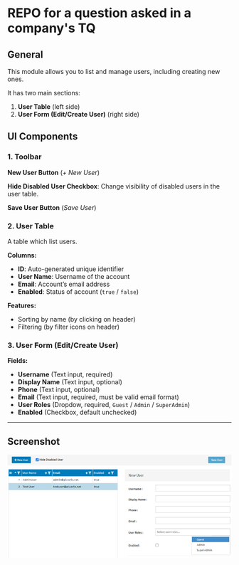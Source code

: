 # REPO for a question asked in a company's TQ

## General

This module allows you to list and manage users, including creating new ones.

It has two main sections:

1. **User Table** (left side)
2. **User Form (Edit/Create User)** (right side) 

## UI Components

### 1. Toolbar

**New User Button** (_+ New User_)

**Hide Disabled User Checkbox**: Change visibility of disabled users in the user table.

**Save User Button** (_Save User_)

### 2. User Table

A table which list users.

**Columns:**

- **ID**:  Auto-generated unique identifier
- **User Name**: Username of the account
- **Email**: Account’s email address
- **Enabled**: Status of account (`true` / `false`) 

**Features:**

- Sorting by name (by clicking on header)
- Filtering (by filter icons on header)

### 3. User Form (Edit/Create User)

**Fields:**

- **Username** (Text input, required)
- **Display Name** (Text input, optional)
- **Phone** (Text input, optional)
- **Email** (Text input, required, must be valid email format)
- **User Roles** (Dropdow, required, `Guest` / `Admin` / `SuperAdmin`)
- **Enabled** (Checkbox, default unchecked)

---

## Screenshot
![User Management UI](assets/c2f1cb7e-5022-433a-93a2-1ac0b6ec1015.png)
